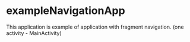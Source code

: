 # exampleNavigationApp
This application is example of application with fragment navigation. (one activity - MainActivity)
